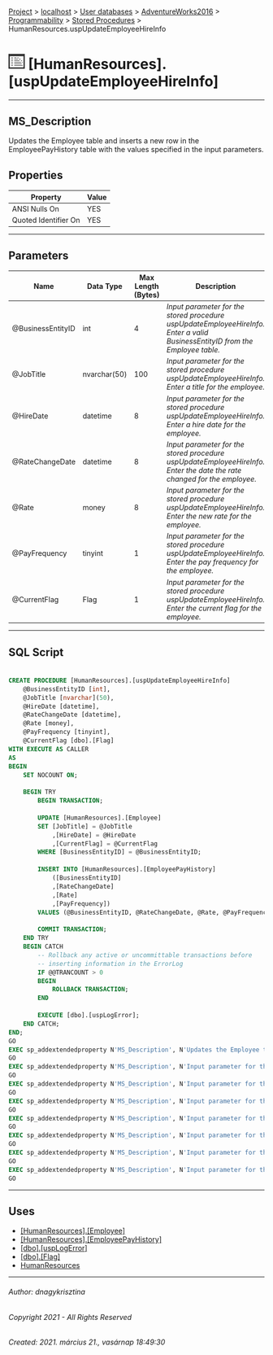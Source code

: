 #### 

[Project](../../../../../index.md) > [localhost](../../../../index.md) > [User databases](../../../index.md) > [AdventureWorks2016](../../index.md) > [Programmability](../index.md) > [Stored Procedures](Stored_Procedures.md) > HumanResources.uspUpdateEmployeeHireInfo

# ![Stored Procedures](../../../../../Images/StoredProcedure32.png) [HumanResources].[uspUpdateEmployeeHireInfo]

---

## <a name="#description"></a>MS_Description

Updates the Employee table and inserts a new row in the EmployeePayHistory table with the values specified in the input parameters.

## <a name="#properties"></a>Properties

| Property | Value |
|---|---|
| ANSI Nulls On | YES |
| Quoted Identifier On | YES |


---

## <a name="#parameters"></a>Parameters

| Name | Data Type | Max Length (Bytes) | Description |
|---|---|---|---|
| @BusinessEntityID | int | 4 | _Input parameter for the stored procedure uspUpdateEmployeeHireInfo. Enter a valid BusinessEntityID from the Employee table._ |
| @JobTitle | nvarchar(50) | 100 | _Input parameter for the stored procedure uspUpdateEmployeeHireInfo. Enter a title for the employee._ |
| @HireDate | datetime | 8 | _Input parameter for the stored procedure uspUpdateEmployeeHireInfo. Enter a hire date for the employee._ |
| @RateChangeDate | datetime | 8 | _Input parameter for the stored procedure uspUpdateEmployeeHireInfo. Enter the date the rate changed for the employee._ |
| @Rate | money | 8 | _Input parameter for the stored procedure uspUpdateEmployeeHireInfo. Enter the new rate for the employee._ |
| @PayFrequency | tinyint | 1 | _Input parameter for the stored procedure uspUpdateEmployeeHireInfo. Enter the pay frequency for the employee._ |
| @CurrentFlag | Flag | 1 | _Input parameter for the stored procedure uspUpdateEmployeeHireInfo. Enter the current flag for the employee._ |


---

## <a name="#sqlscript"></a>SQL Script

```sql

CREATE PROCEDURE [HumanResources].[uspUpdateEmployeeHireInfo]
    @BusinessEntityID [int], 
    @JobTitle [nvarchar](50), 
    @HireDate [datetime], 
    @RateChangeDate [datetime], 
    @Rate [money], 
    @PayFrequency [tinyint], 
    @CurrentFlag [dbo].[Flag] 
WITH EXECUTE AS CALLER
AS
BEGIN
    SET NOCOUNT ON;

    BEGIN TRY
        BEGIN TRANSACTION;

        UPDATE [HumanResources].[Employee] 
        SET [JobTitle] = @JobTitle 
            ,[HireDate] = @HireDate 
            ,[CurrentFlag] = @CurrentFlag 
        WHERE [BusinessEntityID] = @BusinessEntityID;

        INSERT INTO [HumanResources].[EmployeePayHistory] 
            ([BusinessEntityID]
            ,[RateChangeDate]
            ,[Rate]
            ,[PayFrequency]) 
        VALUES (@BusinessEntityID, @RateChangeDate, @Rate, @PayFrequency);

        COMMIT TRANSACTION;
    END TRY
    BEGIN CATCH
        -- Rollback any active or uncommittable transactions before
        -- inserting information in the ErrorLog
        IF @@TRANCOUNT > 0
        BEGIN
            ROLLBACK TRANSACTION;
        END

        EXECUTE [dbo].[uspLogError];
    END CATCH;
END;
GO
EXEC sp_addextendedproperty N'MS_Description', N'Updates the Employee table and inserts a new row in the EmployeePayHistory table with the values specified in the input parameters.', 'SCHEMA', N'HumanResources', 'PROCEDURE', N'uspUpdateEmployeeHireInfo', NULL, NULL
GO
EXEC sp_addextendedproperty N'MS_Description', N'Input parameter for the stored procedure uspUpdateEmployeeHireInfo. Enter a valid BusinessEntityID from the Employee table.', 'SCHEMA', N'HumanResources', 'PROCEDURE', N'uspUpdateEmployeeHireInfo', 'PARAMETER', N'@BusinessEntityID'
GO
EXEC sp_addextendedproperty N'MS_Description', N'Input parameter for the stored procedure uspUpdateEmployeeHireInfo. Enter the current flag for the employee.', 'SCHEMA', N'HumanResources', 'PROCEDURE', N'uspUpdateEmployeeHireInfo', 'PARAMETER', N'@CurrentFlag'
GO
EXEC sp_addextendedproperty N'MS_Description', N'Input parameter for the stored procedure uspUpdateEmployeeHireInfo. Enter a hire date for the employee.', 'SCHEMA', N'HumanResources', 'PROCEDURE', N'uspUpdateEmployeeHireInfo', 'PARAMETER', N'@HireDate'
GO
EXEC sp_addextendedproperty N'MS_Description', N'Input parameter for the stored procedure uspUpdateEmployeeHireInfo. Enter a title for the employee.', 'SCHEMA', N'HumanResources', 'PROCEDURE', N'uspUpdateEmployeeHireInfo', 'PARAMETER', N'@JobTitle'
GO
EXEC sp_addextendedproperty N'MS_Description', N'Input parameter for the stored procedure uspUpdateEmployeeHireInfo. Enter the pay frequency for the employee.', 'SCHEMA', N'HumanResources', 'PROCEDURE', N'uspUpdateEmployeeHireInfo', 'PARAMETER', N'@PayFrequency'
GO
EXEC sp_addextendedproperty N'MS_Description', N'Input parameter for the stored procedure uspUpdateEmployeeHireInfo. Enter the new rate for the employee.', 'SCHEMA', N'HumanResources', 'PROCEDURE', N'uspUpdateEmployeeHireInfo', 'PARAMETER', N'@Rate'
GO
EXEC sp_addextendedproperty N'MS_Description', N'Input parameter for the stored procedure uspUpdateEmployeeHireInfo. Enter the date the rate changed for the employee.', 'SCHEMA', N'HumanResources', 'PROCEDURE', N'uspUpdateEmployeeHireInfo', 'PARAMETER', N'@RateChangeDate'
GO

```


---

## <a name="#uses"></a>Uses

* [[HumanResources].[Employee]](../../Tables/Employee.md)
* [[HumanResources].[EmployeePayHistory]](../../Tables/EmployeePayHistory.md)
* [[dbo].[uspLogError]](uspLogError.md)
* [[dbo].[Flag]](../Types/User-Defined_Data_Types/Flag.md)
* [HumanResources](../../Security/Schemas/HumanResources.md)


---

###### Author:  dnagykrisztina

###### Copyright 2021 - All Rights Reserved

###### Created: 2021. március 21., vasárnap 18:49:30

